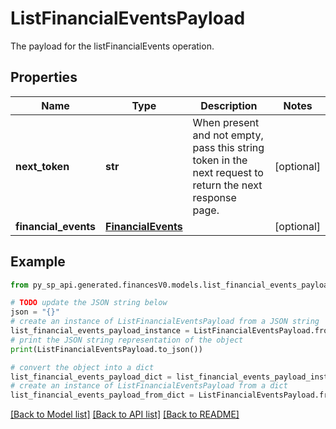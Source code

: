 # ListFinancialEventsPayload

The payload for the listFinancialEvents operation.

## Properties

Name | Type | Description | Notes
------------ | ------------- | ------------- | -------------
**next_token** | **str** | When present and not empty, pass this string token in the next request to return the next response page. | [optional] 
**financial_events** | [**FinancialEvents**](FinancialEvents.md) |  | [optional] 

## Example

```python
from py_sp_api.generated.financesV0.models.list_financial_events_payload import ListFinancialEventsPayload

# TODO update the JSON string below
json = "{}"
# create an instance of ListFinancialEventsPayload from a JSON string
list_financial_events_payload_instance = ListFinancialEventsPayload.from_json(json)
# print the JSON string representation of the object
print(ListFinancialEventsPayload.to_json())

# convert the object into a dict
list_financial_events_payload_dict = list_financial_events_payload_instance.to_dict()
# create an instance of ListFinancialEventsPayload from a dict
list_financial_events_payload_from_dict = ListFinancialEventsPayload.from_dict(list_financial_events_payload_dict)
```
[[Back to Model list]](../README.md#documentation-for-models) [[Back to API list]](../README.md#documentation-for-api-endpoints) [[Back to README]](../README.md)



